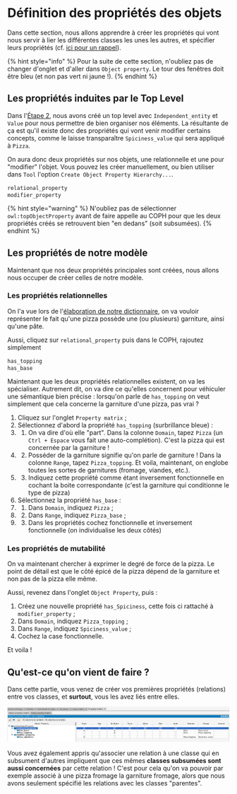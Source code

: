 # Définition des propriétés des objets

Dans cette section, nous allons apprendre à créer les propriétés qui vont nous servir à lier les différentes classes les unes les autres, et spécifier leurs propriétés (cf. [ici pour un rappel](../ke/owl.md/#proprietes-des-relations)).

{% hint style="info" %}
Pour la suite de cette section, n'oubliez pas de changer d'onglet et d'aller dans `Object property`. Le tour des fenêtres doit être bleu (et non pas vert ni jaune !).
{% endhint %}

## Les propriétés induites par le Top Level

Dans l'[Étape 2](step2.md), nous avons créé un top level avec `Independent_entity` et `Value` pour nous permettre de bien organiser nos éléments. La résultante de ça est qu'il existe donc des propriétés qui vont venir modifier certains concepts, comme le laisse transparaître `Spiciness_value` qui sera appliqué à `Pizza`.

On aura donc deux propriétés sur nos objets, une relationnelle et une pour "modifier" l'objet. Vous pouvez les créer manuellement, ou bien utiliser dans `Tool` l'option `Create Object Property Hierarchy...`.

```
relational_property
modifier_property
```

{% hint style="warning" %}
N'oubliez pas de sélectionner `owl:topObjectProperty` avant de faire appelle au COPH pour que les deux propriétés créés se retrouvent bien "en dedans" (soit subsumées).
{% endhint %}

## Les propriétés de notre modèle

Maintenant que nos deux propriétés principales sont créées, nous allons nous occuper de créer celles de notre modèle.

### Les propriétés relationnelles

On l'a vue lors de l'[élaboration de notre dictionnaire](step1.md), on va vouloir représenter le fait qu'une pizza possède une (ou plusieurs) garniture, ainsi qu'une pâte.

Aussi, cliquez sur `relational_property` puis dans le COPH, rajoutez simplement

```
has_topping
has_base
```

Maintenant que les deux propriétés relationnelles existent, on va les spécialiser. Autrement dit, on va dire ce qu'elles concernent pour véhiculer une sémantique bien précise : lorsqu'on parle de `has_topping` on veut simplement que cela concerne la garniture d'une pizza, pas vrai ?

1. Cliquez sur l'onglet `Property matrix` ;
2. Sélectionnez d'abord la propriété `has_topping` (surbrillance bleue) :
3. 1. On va dire d'où elle "part". Dans la colonne `Domain`, tapez `Pizza` (un `Ctrl + Espace` vous fait une auto-complétion). C'est la pizza qui est concernée par la garniture !
3. 2. Posséder de la garniture signifie qu'on parle de garniture ! Dans la colonne `Range`, tapez `Pizza_topping`. Et voila, maintenant, on englobe toutes les sortes de garnitures (fromage, viandes, etc.).
3. 3. Indiquez cette propriété comme étant inversement fonctionnelle en cochant la boite correspondante (c'est la garniture qui conditionne le type de pizza)
4. Sélectionnez la propriété `has_base` :
4. 1. Dans `Domain`, indiquez `Pizza` ;
4. 2. Dans `Range`, indiquez `Pizza_base` ;
4. 3. Dans les propriétés cochez fonctionnelle et inversement fonctionnelle (on individualise les deux côtés)

### Les propriétés de mutabilité

On va maintenant chercher à exprimer le degré de force de la pizza. Le point de détail est que le côté épicé de la pizza dépend de la garniture et non pas de la pizza elle même. 

Aussi, revenez dans l'onglet `Object Property`, puis :

1. Créez une nouvelle propriété `has_Spiciness`, cette fois ci rattaché à `modifier_property` ;
2. Dans `Domain`, indiquez `Pizza_topping` ;
3. Dans `Range`, indiquez `Spiciness_value` ;
4. Cochez la case fonctionnelle.

Et voila !

## Qu'est-ce qu'on vient de faire ?

Dans cette partie, vous venez de créer vos premières propriétés (relations) entre vos classes, et **surtout**, vous les avez liés entre elles.

![Le résultat de cette partie. Faîtes attention aux propriétés de vos relations](assets/properties_matrix.png)

Vous avez également appris qu'associer une relation à une classe qui en subsument d'autres impliquent que ces mêmes **classes subsumées sont aussi concernées** par cette relation ! C'est pour cela qu'on va pouvoir par exemple associé à une pizza fromage la garniture fromage, alors que nous avons seulement spécifié les relations avec les classes "parentes".